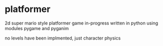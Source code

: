 # platformer
2d super mario style platformer game in-progress written in python using modules pygame and pyganim

no levels have been implmented, just character physics


